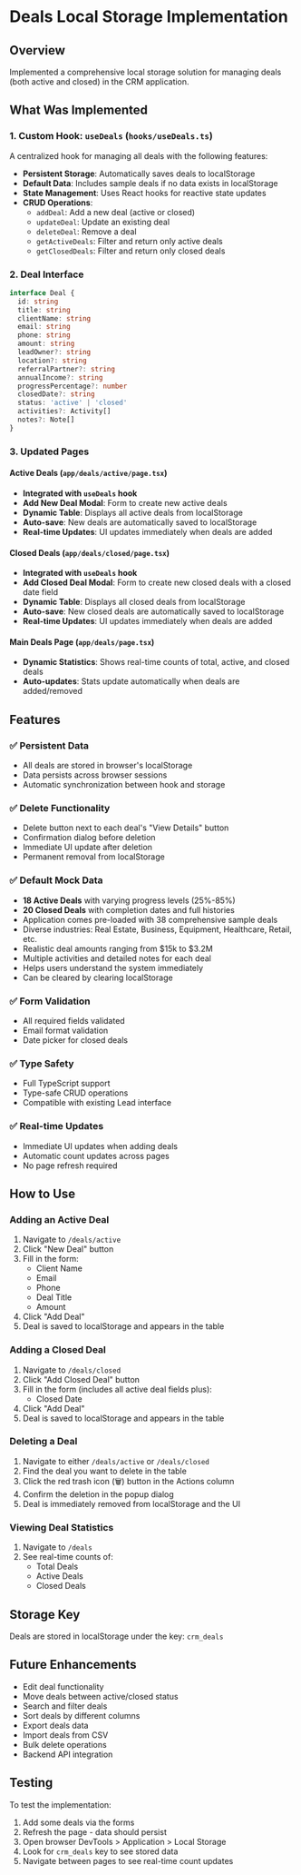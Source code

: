 # Deals Local Storage Implementation

## Overview
Implemented a comprehensive local storage solution for managing deals (both active and closed) in the CRM application.

## What Was Implemented

### 1. Custom Hook: `useDeals` (`hooks/useDeals.ts`)
A centralized hook for managing all deals with the following features:

- **Persistent Storage**: Automatically saves deals to localStorage
- **Default Data**: Includes sample deals if no data exists in localStorage
- **State Management**: Uses React hooks for reactive state updates
- **CRUD Operations**:
  - `addDeal`: Add a new deal (active or closed)
  - `updateDeal`: Update an existing deal
  - `deleteDeal`: Remove a deal
  - `getActiveDeals`: Filter and return only active deals
  - `getClosedDeals`: Filter and return only closed deals

### 2. Deal Interface
```typescript
interface Deal {
  id: string
  title: string
  clientName: string
  email: string
  phone: string
  amount: string
  leadOwner?: string
  location?: string
  referralPartner?: string
  annualIncome?: string
  progressPercentage?: number
  closedDate?: string
  status: 'active' | 'closed'
  activities?: Activity[]
  notes?: Note[]
}
```

### 3. Updated Pages

#### Active Deals (`app/deals/active/page.tsx`)
- **Integrated with `useDeals` hook**
- **Add New Deal Modal**: Form to create new active deals
- **Dynamic Table**: Displays all active deals from localStorage
- **Auto-save**: New deals are automatically saved to localStorage
- **Real-time Updates**: UI updates immediately when deals are added

#### Closed Deals (`app/deals/closed/page.tsx`)
- **Integrated with `useDeals` hook**
- **Add Closed Deal Modal**: Form to create new closed deals with a closed date field
- **Dynamic Table**: Displays all closed deals from localStorage
- **Auto-save**: New closed deals are automatically saved to localStorage
- **Real-time Updates**: UI updates immediately when deals are added

#### Main Deals Page (`app/deals/page.tsx`)
- **Dynamic Statistics**: Shows real-time counts of total, active, and closed deals
- **Auto-updates**: Stats update automatically when deals are added/removed

## Features

### ✅ Persistent Data
- All deals are stored in browser's localStorage
- Data persists across browser sessions
- Automatic synchronization between hook and storage

### ✅ Delete Functionality
- Delete button next to each deal's "View Details" button
- Confirmation dialog before deletion
- Immediate UI update after deletion
- Permanent removal from localStorage

### ✅ Default Mock Data
- **18 Active Deals** with varying progress levels (25%-85%)
- **20 Closed Deals** with completion dates and full histories
- Application comes pre-loaded with 38 comprehensive sample deals
- Diverse industries: Real Estate, Business, Equipment, Healthcare, Retail, etc.
- Realistic deal amounts ranging from $15k to $3.2M
- Multiple activities and detailed notes for each deal
- Helps users understand the system immediately
- Can be cleared by clearing localStorage

### ✅ Form Validation
- All required fields validated
- Email format validation
- Date picker for closed deals

### ✅ Type Safety
- Full TypeScript support
- Type-safe CRUD operations
- Compatible with existing Lead interface

### ✅ Real-time Updates
- Immediate UI updates when adding deals
- Automatic count updates across pages
- No page refresh required

## How to Use

### Adding an Active Deal
1. Navigate to `/deals/active`
2. Click "New Deal" button
3. Fill in the form:
   - Client Name
   - Email
   - Phone
   - Deal Title
   - Amount
4. Click "Add Deal"
5. Deal is saved to localStorage and appears in the table

### Adding a Closed Deal
1. Navigate to `/deals/closed`
2. Click "Add Closed Deal" button
3. Fill in the form (includes all active deal fields plus):
   - Closed Date
4. Click "Add Deal"
5. Deal is saved to localStorage and appears in the table

### Deleting a Deal
1. Navigate to either `/deals/active` or `/deals/closed`
2. Find the deal you want to delete in the table
3. Click the red trash icon (🗑️) button in the Actions column
4. Confirm the deletion in the popup dialog
5. Deal is immediately removed from localStorage and the UI

### Viewing Deal Statistics
1. Navigate to `/deals`
2. See real-time counts of:
   - Total Deals
   - Active Deals
   - Closed Deals

## Storage Key
Deals are stored in localStorage under the key: `crm_deals`

## Future Enhancements
- Edit deal functionality
- Move deals between active/closed status
- Search and filter deals
- Sort deals by different columns
- Export deals data
- Import deals from CSV
- Bulk delete operations
- Backend API integration

## Testing
To test the implementation:
1. Add some deals via the forms
2. Refresh the page - data should persist
3. Open browser DevTools > Application > Local Storage
4. Look for `crm_deals` key to see stored data
5. Navigate between pages to see real-time count updates
